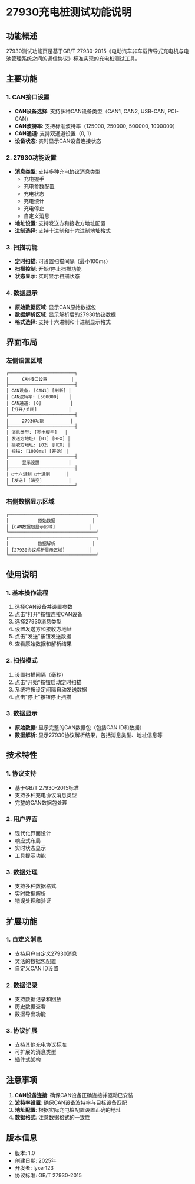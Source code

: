 # 27930充电桩测试功能说明

## 功能概述

27930测试功能页是基于GB/T 27930-2015《电动汽车非车载传导式充电机与电池管理系统之间的通信协议》标准实现的充电桩测试工具。

## 主要功能

### 1. CAN接口设置
- **CAN设备选择**: 支持多种CAN设备类型（CAN1, CAN2, USB-CAN, PCI-CAN）
- **CAN波特率**: 支持标准波特率（125000, 250000, 500000, 1000000）
- **CAN通道**: 支持双通道设置（0, 1）
- **设备状态**: 实时显示CAN设备连接状态

### 2. 27930功能设置
- **消息类型**: 支持多种充电协议消息类型
  - 充电握手
  - 充电参数配置
  - 充电状态
  - 充电统计
  - 充电停止
  - 自定义消息
- **地址设置**: 支持发送方和接收方地址配置
- **进制选择**: 支持十进制和十六进制地址格式

### 3. 扫描功能
- **定时扫描**: 可设置扫描间隔（最小100ms）
- **扫描控制**: 开始/停止扫描功能
- **状态显示**: 实时显示扫描状态

### 4. 数据显示
- **原始数据区域**: 显示CAN原始数据包
- **数据解析区域**: 显示解析后的27930协议数据
- **格式选择**: 支持十六进制和十进制显示格式

## 界面布局

### 左侧设置区域
```
┌─────────────────────────┐
│     CAN接口设置         │
├─────────────────────────┤
│ CAN设备: [CAN1] [刷新] │
│ CAN波特率: [500000]    │
│ CAN通道: [0]           │
│ [打开/关闭]            │
├─────────────────────────┤
│     27930功能          │
├─────────────────────────┤
│ 消息类型: [充电握手]   │
│ 发送方地址: [01] [HEX] │
│ 接收方地址: [02] [HEX] │
│ 扫描: [1000ms] [开始] │
├─────────────────────────┤
│     显示设置           │
├─────────────────────────┤
│ ○十六进制 ○十进制      │
│ [发送] [清空]          │
└─────────────────────────┘
```

### 右侧数据显示区域
```
┌─────────────────────────────────┐
│           原始数据              │
│ [CAN数据包显示区域]             │
└─────────────────────────────────┘
┌─────────────────────────────────┐
│           数据解析              │
│ [27930协议解析显示区域]         │
└─────────────────────────────────┘
```

## 使用说明

### 1. 基本操作流程
1. 选择CAN设备并设置参数
2. 点击"打开"按钮连接CAN设备
3. 选择27930消息类型
4. 设置发送方和接收方地址
5. 点击"发送"按钮发送数据
6. 查看原始数据和解析结果

### 2. 扫描模式
1. 设置扫描间隔（毫秒）
2. 点击"开始"按钮启动定时扫描
3. 系统将按设定间隔自动发送数据
4. 点击"停止"按钮停止扫描

### 3. 数据显示
- **原始数据**: 显示完整的CAN数据包（包括CAN ID和数据）
- **数据解析**: 显示27930协议解析结果，包括消息类型、地址信息等

## 技术特性

### 1. 协议支持
- 基于GB/T 27930-2015标准
- 支持多种充电协议消息类型
- 完整的CAN数据包处理

### 2. 用户界面
- 现代化界面设计
- 响应式布局
- 实时状态显示
- 工具提示功能

### 3. 数据处理
- 支持多种数据格式
- 实时数据解析
- 错误处理和验证

## 扩展功能

### 1. 自定义消息
- 支持用户自定义27930消息
- 灵活的数据包配置
- 自定义CAN ID设置

### 2. 数据记录
- 支持数据记录和回放
- 历史数据查看
- 数据导出功能

### 3. 协议扩展
- 支持其他充电协议标准
- 可扩展的消息类型
- 插件式架构

## 注意事项

1. **CAN设备连接**: 确保CAN设备正确连接并驱动已安装
2. **波特率设置**: 确保CAN设备波特率与目标设备匹配
3. **地址配置**: 根据实际充电桩配置设置正确的地址
4. **数据格式**: 注意数据格式的一致性

## 版本信息

- 版本: 1.0
- 创建日期: 2025年
- 开发者: lyxer123
- 协议标准: GB/T 27930-2015 